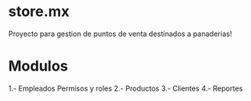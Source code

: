 store.mx
========
Proyecto para gestion de puntos de venta destinados a panaderias!

Modulos
===========
1.- Empleados
	Permisos y roles
2.- Productos
3.- Clientes
4.- Reportes
